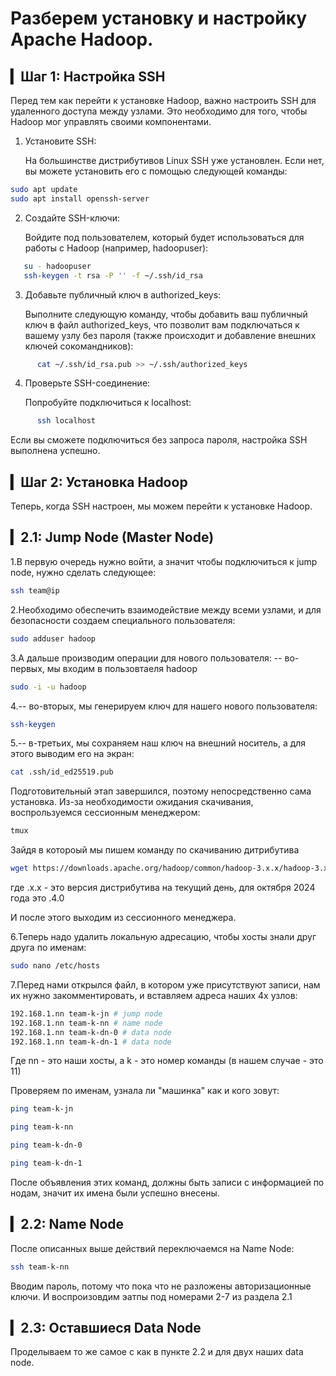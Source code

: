 # Разберем установку и настройку Apache Hadoop.

## ▎Шаг 1: Настройка SSH

Перед тем как перейти к установке Hadoop, важно настроить SSH для удаленного доступа между узлами. Это необходимо для того, чтобы Hadoop мог управлять своими компонентами.

1. Установите SSH:

   На большинстве дистрибутивов Linux SSH уже установлен. Если нет, вы можете установить его с помощью следующей команды:
```bash
sudo apt update
sudo apt install openssh-server
```   

2. Создайте SSH-ключи:

   Войдите под пользователем, который будет использоваться для работы с Hadoop (например, hadoopuser):
```bash
   su - hadoopuser
   ssh-keygen -t rsa -P '' -f ~/.ssh/id_rsa
```  

3. Добавьте публичный ключ в authorized_keys:

   Выполните следующую команду, чтобы добавить ваш публичный ключ в файл authorized_keys, что позволит вам подключаться к вашему узлу без пароля (также происходит и добавление внешних ключей сокомандников):
```bash
      cat ~/.ssh/id_rsa.pub >> ~/.ssh/authorized_keys
```   

4. Проверьте SSH-соединение:

   Попробуйте подключиться к localhost:
```bash
      ssh localhost
```   

   Если вы сможете подключиться без запроса пароля, настройка SSH выполнена успешно.

## ▎Шаг 2: Установка Hadoop

Теперь, когда SSH настроен, мы можем перейти к установке Hadoop. 

## ▎2.1: Jump Node (Master Node)

1.В первую очередь нужно войти, а значит чтобы подключиться к jump node, нужно сделать следующее:
```bash
ssh team@ip
```
2.Необходимо обеспечить взаимодействие между всеми узлами, и для безопасности создаем специального пользователя:
```bash
sudo adduser hadoop
```
3.А дальше производим операции для нового пользователя:
-- во-первых, мы входим в пользовтаеля hadoop
```bash
sudo -i -u hadoop
```
4.-- во-вторых, мы генерируем ключ для нашего нового пользователя:
```bash
ssh-keygen
```
5.-- в-третьих, мы сохраняем наш ключ на внешний носитель, а для этого выводим его на экран:
```bash
cat .ssh/id_ed25519.pub
```
Подготовительный этап завершился, поэтому непосредственно сама установка. Из-за необходимости ожидания скачивания, воспрользуемся сессионным менеджером:
```bash
tmux
```
Зайдя в котороый мы пишем команду по скачиванию дитрибутива
```bash
wget https://downloads.apache.org/hadoop/common/hadoop-3.x.x/hadoop-3.x.x.tar.gz
```
где .x.x - это версия дистрибутива на текущий день, для октября 2024 года это .4.0

И после этого выходим из сессионного менеджера.

6.Теперь надо удалить локальную адресацию, чтобы хосты знали друг друга по именам:
```bash
sudo nano /etc/hosts 
```
7.Перед нами открылся файл, в котором уже присутствуют записи, нам их нужно закомментировать, и вставляем адреса наших 4х узлов:
```bash
192.168.1.nn team-k-jn # jump node
192.168.1.nn team-k-nn # name node
192.168.1.nn team-k-dn-0 # data node
192.168.1.nn team-k-dn-1 # data node
```
Где nn - это наши хосты, а k - это номер команды (в нашем случае - это 11)

Проверяем по именам, узнала ли "машинка" как и кого зовут:
```bash
ping team-k-jn
```
```bash
ping team-k-nn
```
```bash
ping team-k-dn-0
```
```bash
ping team-k-dn-1
```
После объявления этих команд, должны быть записи с информацией по нодам, значит их имена были успешно внесены.

## ▎2.2: Name Node

После описанных выше действий переключаемся на Name Node:

```bash
ssh team-k-nn
```
Вводим пароль, потому что пока что не разложены авторизационные ключи.
И воспроизовдим эатпы под номерами 2-7 из раздела 2.1

## ▎2.3: Оставшиеся Data Node

Проделываем то же самое с как в пункте 2.2 и для двух наших data node.


